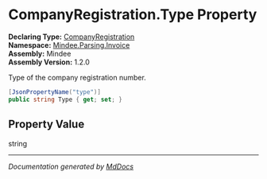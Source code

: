 ﻿<!--  
  <auto-generated>   
    The contents of this file were generated by a tool.  
    Changes to this file may be list if the file is regenerated  
  </auto-generated>   
-->

# CompanyRegistration.Type Property

**Declaring Type:** [CompanyRegistration](../index.md)  
**Namespace:** [Mindee.Parsing.Invoice](../../index.md)  
**Assembly:** Mindee  
**Assembly Version:** 1.2.0

Type of the company registration number.

```csharp
[JsonPropertyName("type")]
public string Type { get; set; }
```

## Property Value

string

___

*Documentation generated by [MdDocs](https://github.com/ap0llo/mddocs)*
